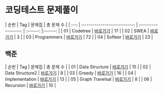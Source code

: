 # 코딩테스트 문제풀이  


| 순번 | Tag                          |  문제집    | 총 문제 수 |
| :--: | :--------------------------: | :-----------------: | :------:  |:------: |
| 01 | Codetree | [바로가기](./Codetree) | 17 |
| 02 | SWEA | [바로가기](./SWEA) | 3 |
| 03 | Programmers | [바로가기](./Programmers) | 72 |
| 04 | Softeer | [바로가기](./Softeer) | 23 |

## 백준  
| 순번 | Tag                          |  문제집    | 총 문제 수 |
| 01 | Data Structure | [바로가기](./DataStructure) | 15 |
| 02 | Data Structure2 | [바로가기](./DataStructure2) | 8 |
| 03 | Greedy | [바로가기](./Greedy) | 16 |
| 04 | Implementation | [바로가기](./Implementation) | 13 |
| 05 | Graph Travelsal | [바로가기](./GraphTraversal) | 8 |
| 06 | Recursion | [바로가기](./Recursion) | 10 |

